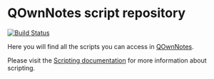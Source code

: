 # QOwnNotes script repository

[![Build Status](https://travis-ci.org/qownnotes/scripts.svg?branch=master)](https://travis-ci.org/qownnotes/scripts)

Here you will find all the scripts you can access in [QOwnNotes](http://www.qownnotes.org).

Please visit the [Scripting documentation](http://docs.qownnotes.org/en/develop/scripting/README.html) for more information about scripting.
